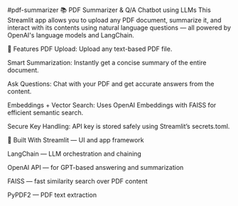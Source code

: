 #pdf-summarizer
📚 PDF Summarizer & Q/A Chatbot using LLMs
This Streamlit app allows you to upload any PDF document, summarize it, and interact with its contents using natural language questions — all powered by OpenAI's language models and LangChain.

🚀 Features
PDF Upload: Upload any text-based PDF file.

Smart Summarization: Instantly get a concise summary of the entire document.

Ask Questions: Chat with your PDF and get accurate answers from the content.

Embeddings + Vector Search: Uses OpenAI Embeddings with FAISS for efficient semantic search.

Secure Key Handling: API key is stored safely using Streamlit’s secrets.toml.

🧰 Built With
Streamlit — UI and app framework

LangChain — LLM orchestration and chaining

OpenAI API — for GPT-based answering and summarization

FAISS — fast similarity search over PDF content

PyPDF2 — PDF text extraction

